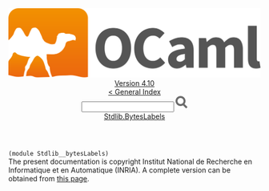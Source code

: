 <!-- ((! set title API !)) ((! set documentation !)) ((! set api !)) ((! set nobreadcrumb !)) -->
<div class="api"><header><nav class="toc brand"><a class="brand" href="https://ocaml.org/"><img src="colour-logo-gray.svg" class="svg" alt="OCaml"></a></nav><nav class="toc"><div class="toc_version"><a href="/docs" id="version-select">Version 4.10</a></div><a href="index.html">&lt; General Index</a><div class="api_search"><input type="text" name="apisearch" id="api_search" oninput="mySearch(false);" onkeypress="this.oninput();" onclick="this.oninput();" onpaste="this.oninput();">
<img src="search_icon.svg" alt="Search" class="svg" onclick="mySearch(false)"></div>
<div id="search_results"></div><div class="toc_title"><a href="Stdlib.BytesLabels.html">Stdlib.BytesLabels</a></div><ul></ul></nav></header>
<code class="code">(<span class="keyword">module</span>&nbsp;<span class="constructor">Stdlib__bytesLabels</span>)</code>
<div class="copyright">The present documentation is copyright Institut National de Recherche en Informatique et en Automatique (INRIA). A complete version can be obtained from <a href="http://caml.inria.fr/pub/docs/manual-ocaml/">this page</a>.</div></div>